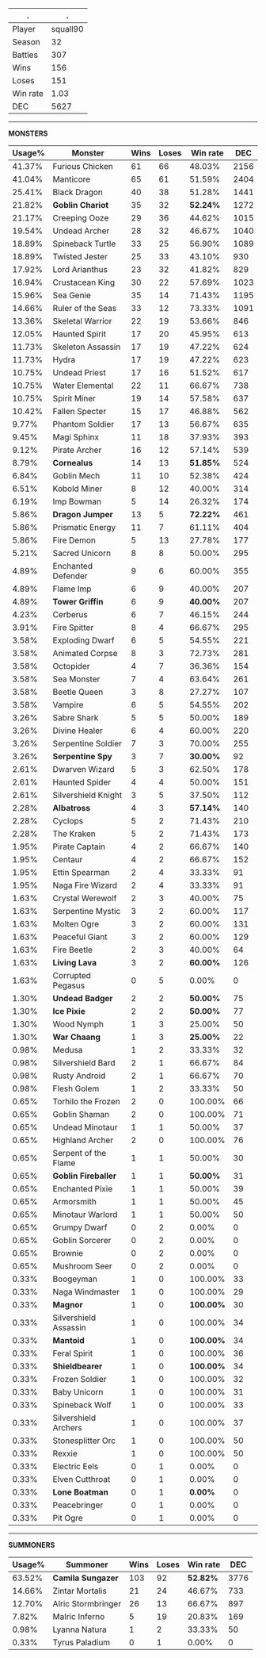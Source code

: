.|.
|-|-
Player|squall90
Season|32
Battles|307
Wins|156
Loses|151
Win rate|1.03
DEC|5627

---
**MONSTERS**

Usage%|Monster|Wins|Loses|Win rate|DEC|
-|-|-|-|-|-|
41.37%|Furious Chicken|61|66|48.03%|2156|
41.04%|Manticore|65|61|51.59%|2404|
25.41%|Black Dragon|40|38|51.28%|1441|
21.82%|**Goblin Chariot**|35|32|**52.24%**|1272|
21.17%|Creeping Ooze|29|36|44.62%|1015|
19.54%|Undead Archer|28|32|46.67%|1040|
18.89%|Spineback Turtle|33|25|56.90%|1089|
18.89%|Twisted Jester|25|33|43.10%|930|
17.92%|Lord Arianthus|23|32|41.82%|829|
16.94%|Crustacean King|30|22|57.69%|1023|
15.96%|Sea Genie|35|14|71.43%|1195|
14.66%|Ruler of the Seas|33|12|73.33%|1091|
13.36%|Skeletal Warrior|22|19|53.66%|846|
12.05%|Haunted Spirit|17|20|45.95%|613|
11.73%|Skeleton Assassin|17|19|47.22%|624|
11.73%|Hydra|17|19|47.22%|623|
10.75%|Undead Priest|17|16|51.52%|617|
10.75%|Water Elemental|22|11|66.67%|738|
10.75%|Spirit Miner|19|14|57.58%|637|
10.42%|Fallen Specter|15|17|46.88%|562|
9.77%|Phantom Soldier|17|13|56.67%|635|
9.45%|Magi Sphinx|11|18|37.93%|393|
9.12%|Pirate Archer|16|12|57.14%|539|
8.79%|**Cornealus**|14|13|**51.85%**|524|
6.84%|Goblin Mech|11|10|52.38%|424|
6.51%|Kobold Miner|8|12|40.00%|314|
6.19%|Imp Bowman|5|14|26.32%|174|
5.86%|**Dragon Jumper**|13|5|**72.22%**|461|
5.86%|Prismatic Energy|11|7|61.11%|404|
5.86%|Fire Demon|5|13|27.78%|177|
5.21%|Sacred Unicorn|8|8|50.00%|295|
4.89%|Enchanted Defender|9|6|60.00%|355|
4.89%|Flame Imp|6|9|40.00%|207|
4.89%|**Tower Griffin**|6|9|**40.00%**|207|
4.23%|Cerberus|6|7|46.15%|244|
3.91%|Fire Spitter|8|4|66.67%|295|
3.58%|Exploding Dwarf|6|5|54.55%|221|
3.58%|Animated Corpse|8|3|72.73%|281|
3.58%|Octopider|4|7|36.36%|154|
3.58%|Sea Monster|7|4|63.64%|261|
3.58%|Beetle Queen|3|8|27.27%|107|
3.58%|Vampire|6|5|54.55%|202|
3.26%|Sabre Shark|5|5|50.00%|189|
3.26%|Divine Healer|6|4|60.00%|220|
3.26%|Serpentine Soldier|7|3|70.00%|255|
3.26%|**Serpentine Spy**|3|7|**30.00%**|92|
2.61%|Dwarven Wizard|5|3|62.50%|178|
2.61%|Haunted Spider|4|4|50.00%|151|
2.61%|Silvershield Knight|3|5|37.50%|112|
2.28%|**Albatross**|4|3|**57.14%**|140|
2.28%|Cyclops|5|2|71.43%|210|
2.28%|The Kraken|5|2|71.43%|173|
1.95%|Pirate Captain|4|2|66.67%|140|
1.95%|Centaur|4|2|66.67%|152|
1.95%|Ettin Spearman|2|4|33.33%|91|
1.95%|Naga Fire Wizard|2|4|33.33%|91|
1.63%|Crystal Werewolf|2|3|40.00%|75|
1.63%|Serpentine Mystic|3|2|60.00%|117|
1.63%|Molten Ogre|3|2|60.00%|131|
1.63%|Peaceful Giant|3|2|60.00%|129|
1.63%|Fire Beetle|2|3|40.00%|64|
1.63%|**Living Lava**|3|2|**60.00%**|126|
1.63%|Corrupted Pegasus|0|5|0.00%|0|
1.30%|**Undead Badger**|2|2|**50.00%**|75|
1.30%|**Ice Pixie**|2|2|**50.00%**|77|
1.30%|Wood Nymph|1|3|25.00%|50|
1.30%|**War Chaang**|1|3|**25.00%**|22|
0.98%|Medusa|1|2|33.33%|32|
0.98%|Silvershield Bard|2|1|66.67%|84|
0.98%|Rusty Android|2|1|66.67%|70|
0.98%|Flesh Golem|1|2|33.33%|50|
0.65%|Torhilo the Frozen|2|0|100.00%|66|
0.65%|Goblin Shaman|2|0|100.00%|71|
0.65%|Undead Minotaur|1|1|50.00%|37|
0.65%|Highland Archer|2|0|100.00%|76|
0.65%|Serpent of the Flame|1|1|50.00%|30|
0.65%|**Goblin Fireballer**|1|1|**50.00%**|31|
0.65%|Enchanted Pixie|1|1|50.00%|39|
0.65%|Armorsmith|1|1|50.00%|45|
0.65%|Minotaur Warlord|1|1|50.00%|50|
0.65%|Grumpy Dwarf|0|2|0.00%|0|
0.65%|Goblin Sorcerer|0|2|0.00%|0|
0.65%|Brownie|0|2|0.00%|0|
0.65%|Mushroom Seer|0|2|0.00%|0|
0.33%|Boogeyman|1|0|100.00%|33|
0.33%|Naga Windmaster|1|0|100.00%|29|
0.33%|**Magnor**|1|0|**100.00%**|30|
0.33%|Silvershield Assassin|1|0|100.00%|34|
0.33%|**Mantoid**|1|0|**100.00%**|34|
0.33%|Feral Spirit|1|0|100.00%|36|
0.33%|**Shieldbearer**|1|0|**100.00%**|34|
0.33%|Frozen Soldier|1|0|100.00%|32|
0.33%|Baby Unicorn|1|0|100.00%|31|
0.33%|Spineback Wolf|1|0|100.00%|33|
0.33%|Silvershield Archers|1|0|100.00%|37|
0.33%|Stonesplitter Orc|1|0|100.00%|50|
0.33%|Rexxie|1|0|100.00%|50|
0.33%|Electric Eels|0|1|0.00%|0|
0.33%|Elven Cutthroat|0|1|0.00%|0|
0.33%|**Lone Boatman**|0|1|**0.00%**|0|
0.33%|Peacebringer|0|1|0.00%|0|
0.33%|Pit Ogre|0|1|0.00%|0|

---
**SUMMONERS**

Usage%|Summoner|Wins|Loses|Win rate|DEC|
-|-|-|-|-|-|
63.52%|**Camila Sungazer**|103|92|**52.82%**|3776|
14.66%|Zintar Mortalis|21|24|46.67%|733|
12.70%|Alric Stormbringer|26|13|66.67%|897|
7.82%|Malric Inferno|5|19|20.83%|169|
0.98%|Lyanna Natura|1|2|33.33%|50|
0.33%|Tyrus Paladium|0|1|0.00%|0|
